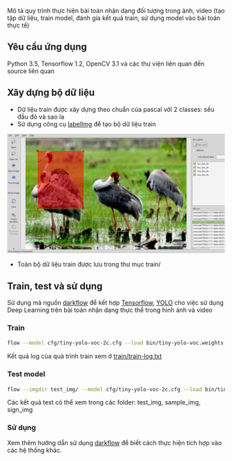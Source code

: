 
Mô tả quy trình thực hiện bài toán nhận dạng đối tượng trong ảnh, video (tạo tập dữ liệu, train model, đánh gía kết quả train, sử dụng model vào bài toán thực tế)

## Yêu cầu ứng dụng
 Python 3.5, Tensorflow 1.2, OpenCV 3.1 và các thư viện liên quan đến source liên quan

## Xây dựng bộ dữ liệu
- Dữ liệu train được xây dựng theo chuẩn của pascal với 2 classes: sếu đầu đỏ và sao la 
- Sử dụng công cụ [labelImg](https://github.com/tzutalin/labelImg) để tạo bộ dữ liệu train

 ![img](train_seu_dau_do.png)
- Toàn bộ dữ liệu train được lưu trong thư mục train/

## Train, test và sử dụng
Sử dụng mã nguồn [darkflow](https://github.com/thtrieu/darkflow) để kết hợp [Tensorflow](https://www.tensorflow.org/), [YOLO](https://pjreddie.com/darknet/yolo/) cho việc sử dụng Deep Learning trên bài toán nhận dạng thực thể trong hình ảnh và video

### Train

```bash
flow --model cfg/tiny-yolo-voc-2c.cfg --load bin/tiny-yolo-voc.weights --train --annotation train/Annotations --dataset train/Image
```
Kết quả log của quá trình train xem ở [train/train-log.txt](https://github.com/tuanemtv/uit-vra/blob/master/train/train-log.txt)

### Test model
```bash
flow --imgdir test_img/ --model cfg/tiny-yolo-voc-2c.cfg --load bin/tiny-yolo-voc.weights --json
```
Các kết quả test có thể xem trong các folder: test_img, sample_img, sign_img

### Sử dụng
Xem thêm hướng dẫn sử dụng [darkflow](https://github.com/thtrieu/darkflow) để biết cách thực hiện tích hợp vào các hệ thống khác.
 